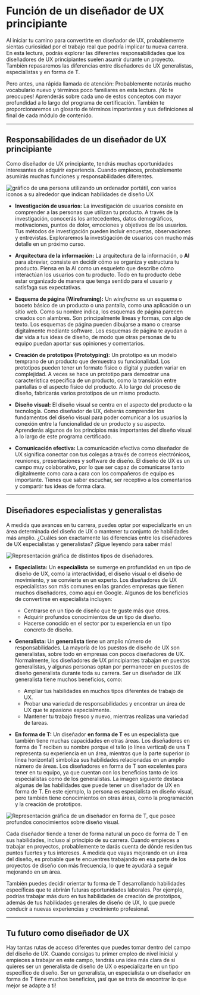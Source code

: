# Función de un diseñador de UX principiante

Al iniciar tu camino para convertirte en diseñador de UX, probablemente sientas curiosidad por el trabajo real que podría implicar tu nueva carrera. En esta lectura, podrás explorar las diferentes responsabilidades que los diseñadores de UX principiantes suelen asumir durante un proyecto. También repasaremos las diferencias entre diseñadores de UX generalistas, especialistas y en forma de T.

Pero antes, una rápida llamada de atención: Probablemente notarás mucho vocabulario nuevo y términos poco familiares en esta lectura. ¡No te preocupes! Aprenderás sobre cada uno de estos conceptos con mayor profundidad a lo largo del programa de certificación. También te proporcionaremos un glosario de términos importantes y sus definiciones al final de cada módulo de contenido.

---

## Responsabilidades de un diseñador de UX principiante

Como diseñador de UX principiante, tendrás muchas oportunidades interesantes de adquirir experiencia. Cuando empieces, probablemente asumirás muchas funciones y responsabilidades diferentes.

![gráfico de una persona utilizando un ordenador portátil, con varios iconos a su alrededor que indican habilidades de diseño UX](https://d3c33kdgmw7j7.cloudfront.net/google/ux-design-foundations/designer-responsibilities.png)

* **Investigación de usuarios:** La investigación de usuarios consiste en comprender a las personas que utilizan tu producto. A través de la investigación, conocerás los antecedentes, datos demográficos, motivaciones, puntos de dolor, emociones y objetivos de los usuarios. Tus métodos de investigación pueden incluir encuestas, observaciones y entrevistas. Exploraremos la investigación de usuarios con mucho más detalle en un próximo curso.

* **Arquitectura de la información:** La arquitectura de la información, o **AI** para abreviar, consiste en decidir cómo se organiza y estructura tu producto. Piensa en la AI como un esqueleto que describe cómo interactúan los usuarios con tu producto. Todo en tu producto debe estar organizado de manera que tenga sentido para el usuario y satisfaga sus expectativas.

* **Esquema de página (Wireframing):** Un *wireframe* es un esquema o boceto básico de un producto o una pantalla, como una aplicación o un sitio web. Como su nombre indica, los esquemas de página parecen creados con alambres. Son principalmente líneas y formas, con algo de texto. Los esquemas de página pueden dibujarse a mano o crearse digitalmente mediante software. Los esquemas de página te ayudan a dar vida a tus ideas de diseño, de modo que otras personas de tu equipo puedan aportar sus opiniones y comentarios.

* **Creación de prototipos (Prototyping):** Un prototipo es un modelo temprano de un producto que demuestra su funcionalidad. Los prototipos pueden tener un formato físico o digital y pueden variar en complejidad. A veces se hace un prototipo para demostrar una característica específica de un producto, como la transición entre pantallas o el aspecto físico del producto. A lo largo del proceso de diseño, fabricarás varios prototipos de un mismo producto.

* **Diseño visual:** El diseño visual se centra en el aspecto del producto o la tecnología. Como diseñador de UX, deberás comprender los fundamentos del diseño visual para poder comunicar a los usuarios la conexión entre la funcionalidad de un producto y su aspecto. Aprenderás algunos de los principios más importantes del diseño visual a lo largo de este programa certificado.

* **Comunicación efectiva:** La comunicación efectiva como diseñador de UX significa conectar con tus colegas a través de correos electrónicos, reuniones, presentaciones y software de diseño. El diseño de UX es un campo muy colaborativo, por lo que ser capaz de comunicarse tanto digitalmente como cara a cara con los compañeros de equipo es importante. Tienes que saber escuchar, ser receptivo a los comentarios y compartir tus ideas de forma clara.

---

## Diseñadores especialistas y generalistas

A medida que avances en tu carrera, puedes optar por especializarte en un área determinada del diseño de UX o mantener tu conjunto de habilidades más amplio. ¿Cuáles son exactamente las diferencias entre los diseñadores de UX especialistas y generalistas? ¡Sigue leyendo para saber más!

![Representación gráfica de distintos tipos de diseñadores.](https://d3c33kdgmw7j7.cloudfront.net/google/ux-design-foundations/designer-types.png)

* **Especialista:** Un **especialista** se sumerge en profundidad en un tipo de diseño de UX, como la interactividad, el diseño visual o el diseño de movimiento, y se convierte en un experto. Los diseñadores de UX especialistas son más comunes en las grandes empresas que tienen muchos diseñadores, como aquí en Google. Algunos de los beneficios de convertirse en especialista incluyen:
    * Centrarse en un tipo de diseño que te guste más que otros.
    * Adquirir profundos conocimientos de un tipo de diseño.
    * Hacerse conocido en el sector por tu experiencia en un tipo concreto de diseño.

* **Generalista:** Un **generalista** tiene un amplio número de responsabilidades. La mayoría de los puestos de diseño de UX son generalistas, sobre todo en empresas con pocos diseñadores de UX. Normalmente, los diseñadores de UX principiantes trabajan en puestos generalistas, y algunas personas optan por permanecer en puestos de diseño generalista durante toda su carrera. Ser un diseñador de UX generalista tiene muchos beneficios, como:
    * Ampliar tus habilidades en muchos tipos diferentes de trabajo de UX.
    * Probar una variedad de responsabilidades y encontrar un área de UX que te apasione especialmente.
    * Mantener tu trabajo fresco y nuevo, mientras realizas una variedad de tareas.

* **En forma de T:** Un diseñador **en forma de T** es un especialista que también tiene muchas capacidades en otras áreas. Los diseñadores en forma de T reciben su nombre porque el tallo (o línea vertical) de una T representa su experiencia en un área, mientras que la parte superior (o línea horizontal) simboliza sus habilidades relacionadas en un amplio número de áreas. Los diseñadores en forma de T son excelentes para tener en tu equipo, ya que cuentan con los beneficios tanto de los especialistas como de los generalistas. La imagen siguiente destaca algunas de las habilidades que puede tener un diseñador de UX en forma de T. En este ejemplo, la persona es especialista en diseño visual, pero también tiene conocimientos en otras áreas, como la programación y la creación de prototipos.

![Representación gráfica de un diseñador en forma de T, que posee profundos conocimientos sobre diseño visual.](https://d3c33kdgmw7j7.cloudfront.net/google/ux-design-foundations/t-shaped-designer.png)

Cada diseñador tiende a tener de forma natural un poco de forma de T en sus habilidades, incluso al principio de su carrera. Cuando empieces a trabajar en proyectos, probablemente te darás cuenta de dónde residen tus puntos fuertes y tus intereses. A medida que vayas mejorando en un área del diseño, es probable que te encuentres trabajando en esa parte de los proyectos de diseño con más frecuencia, lo que te ayudará a seguir mejorando en un área.

También puedes decidir orientar tu forma de T desarrollando habilidades específicas que te abrirán futuras oportunidades laborales. Por ejemplo, podrías trabajar más duro en tus habilidades de creación de prototipos, además de tus habilidades generales de diseño de UX, lo que puede conducir a nuevas experiencias y crecimiento profesional.

---

## Tu futuro como diseñador de UX

Hay tantas rutas de acceso diferentes que puedes tomar dentro del campo del diseño de UX. Cuando consigas tu primer empleo de nivel inicial y empieces a trabajar en este campo, tendrás una idea más clara de si quieres ser un generalista de diseño de UX o especializarte en un tipo específico de diseño. Ser un generalista, un especialista o un diseñador en forma de T tiene muchos beneficios, ¡así que se trata de encontrar lo que mejor se adapte a ti!
